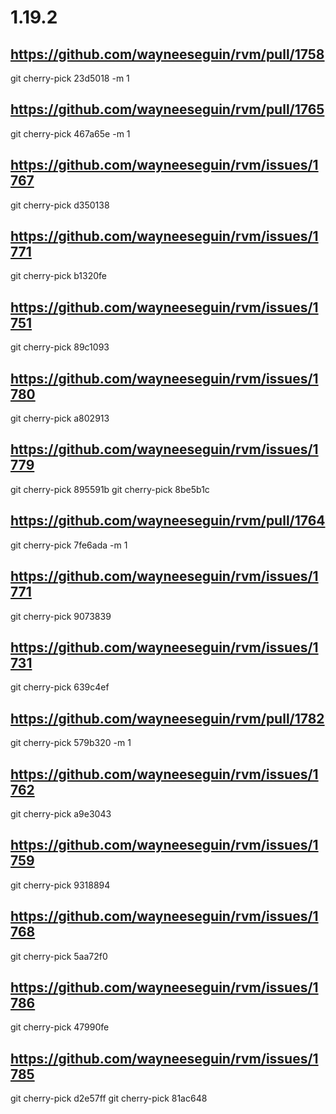 # 1.19.2

## https://github.com/wayneeseguin/rvm/pull/1758
git cherry-pick 23d5018 -m 1

## https://github.com/wayneeseguin/rvm/pull/1765
git cherry-pick 467a65e -m 1

## https://github.com/wayneeseguin/rvm/issues/1767
git cherry-pick d350138

## https://github.com/wayneeseguin/rvm/issues/1771
git cherry-pick b1320fe

## https://github.com/wayneeseguin/rvm/issues/1751
git cherry-pick 89c1093

## https://github.com/wayneeseguin/rvm/issues/1780
git cherry-pick a802913

## https://github.com/wayneeseguin/rvm/issues/1779
git cherry-pick 895591b
git cherry-pick 8be5b1c

## https://github.com/wayneeseguin/rvm/pull/1764
git cherry-pick 7fe6ada -m 1

## https://github.com/wayneeseguin/rvm/issues/1771
git cherry-pick 9073839

## https://github.com/wayneeseguin/rvm/issues/1731
git cherry-pick 639c4ef

## https://github.com/wayneeseguin/rvm/pull/1782
git cherry-pick 579b320 -m 1

## https://github.com/wayneeseguin/rvm/issues/1762
git cherry-pick a9e3043

## https://github.com/wayneeseguin/rvm/issues/1759
git cherry-pick 9318894

## https://github.com/wayneeseguin/rvm/issues/1768
git cherry-pick 5aa72f0

## https://github.com/wayneeseguin/rvm/issues/1786
git cherry-pick 47990fe

## https://github.com/wayneeseguin/rvm/issues/1785
git cherry-pick d2e57ff
git cherry-pick 81ac648
